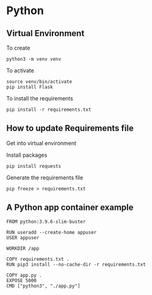 # Python

## Virtual Environment

To create
```
python3 -m venv venv
```

To activate
```
source venv/bin/activate
pip install Flask
```

To install the requirements
```
pip install -r requirements.txt
```

## How to update Requirements file

Get into virtual environment

Install packages
```
pip install requests
```
Generate the requirements file
```
pip freeze > requirements.txt
```

## A Python app container example

```
FROM python:3.9.6-slim-buster

RUN useradd --create-home appuser
USER appuser

WORKDIR /app

COPY requirements.txt .
RUN pip3 install --no-cache-dir -r requirements.txt

COPY app.py .
EXPOSE 5000
CMD ["python3", "./app.py"]
```